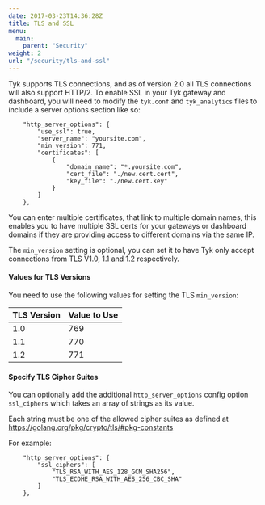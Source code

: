 ```yaml
---
date: 2017-03-23T14:36:28Z
title: TLS and SSL
menu:
  main:
    parent: "Security"
weight: 2
url: "/security/tls-and-ssl"
---
```


Tyk supports TLS connections, and as of version 2.0 all TLS connections will also support HTTP/2. To enable SSL in your Tyk gateway and dashboard, you will need to modify the `tyk.conf` and `tyk_analytics` files to include a server options section like so:

```{.copyWrapper}
    "http_server_options": {
        "use_ssl": true,
        "server_name": "yoursite.com",
        "min_version": 771,
        "certificates": [
            {
                "domain_name": "*.yoursite.com",
                "cert_file": "./new.cert.cert",
                "key_file": "./new.cert.key"
            }
        ]
    },
```
    

You can enter multiple certificates, that link to multiple domain names, this enables you to have multiple SSL certs for your gateways or dashboard domains if they are providing access to different domains via the same IP.

The `min_version` setting is optional, you can set it to have Tyk only accept connections from TLS V1.0, 1.1 and 1.2 respectively.

#### Values for TLS Versions

You need to use the following values for setting the TLS `min_version`:

| TLS Version   | Value to Use   |
|---------------|----------------|
|      1.0      |      769       |
|      1.1      |      770       |
|      1.2      |      771       |


#### Specify TLS Cipher Suites

You can optionally add the additional `http_server_options` config option `ssl_ciphers` which takes an array of strings as its value.

Each string must be one of the allowed cipher suites as defined at https://golang.org/pkg/crypto/tls/#pkg-constants

For example:

```{.copyWrapper}
    "http_server_options": {
        "ssl_ciphers": [
            "TLS_RSA_WITH_AES_128_GCM_SHA256", 
            "TLS_ECDHE_RSA_WITH_AES_256_CBC_SHA"
        ]
    },
```

